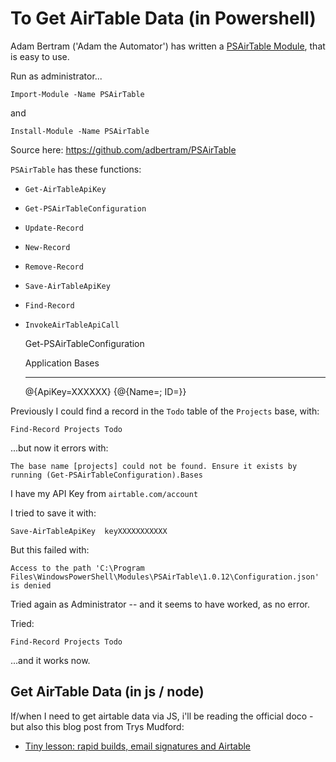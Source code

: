 ﻿# To Get AirTable Data (in Powershell)

Adam Bertram ('Adam the Automator') has written a [PSAirTable Module](https://www.powershellgallery.com/packages/PSAirTable/1.0.12), that is easy to use.

Run as administrator...

	Import-Module -Name PSAirTable

and

	Install-Module -Name PSAirTable

Source here: <https://github.com/adbertram/PSAirTable>

`PSAirTable` has these functions:

- `Get-AirTableApiKey`
- `Get-PSAirTableConfiguration`
- `Update-Record`
- `New-Record`
- `Remove-Record`
- `Save-AirTableApiKey`
- `Find-Record`
- `InvokeAirTableApiCall`

	Get-PSAirTableConfiguration

	Application      Bases
	-----------      -----
	@{ApiKey=XXXXXX} {@{Name=<name of base here>; ID=<id of base here>}}

Previously I could find a record in the `Todo` table of the `Projects` base, with:

	Find-Record Projects Todo

...but now it errors with:

	The base name [projects] could not be found. Ensure it exists by running (Get-PSAirTableConfiguration).Bases

I have my API Key from 	`airtable.com/account`

I tried to save it with:

	Save-AirTableApiKey  keyXXXXXXXXXXX

But this failed with:

	Access to the path 'C:\Program Files\WindowsPowerShell\Modules\PSAirTable\1.0.12\Configuration.json' is denied

Tried again as Administrator -- and it seems to have worked, as no error.

Tried:

	Find-Record Projects Todo

...and it works now.

## Get AirTable Data (in js / node)


If/when I need to get airtable data via JS, i'll be reading the official doco - but also this blog post from Trys Mudford:

- [Tiny lesson: rapid builds, email signatures and Airtable](https://www.trysmudford.com/blog/rapid-building/)